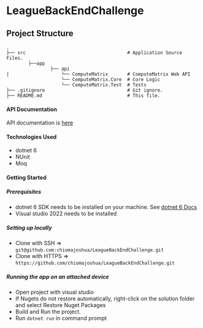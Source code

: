 ﻿# LeagueBackEndChallenge


## Project Structure

    .
    ├── src                                     # Application Source Files.
            ├──app
                    ├── api
    |                   └── ComputeMatrix       # ComputeMatrix Web API
                        └── ComputeMatrix.Core  # Core Logic
                        └── ComputeMatrix.Test  # Tests
    ├── .gitignore                              # Git ignore.
    ├── README.md                               # This file.
    

#### API Documentation
API documentation is [here](https://{deployedLocation}/swagger)

#### Technologies Used
- dotnet 6
- NUnit 
- Moq

#### Getting Started

##### Prerequisites
- dotnet 6 SDK needs to be installed on your machine. See [dotnet 6 Docs](https://dotnet.microsoft.com/en-us/download/dotnet/6.0)
- Visual studio 2022 needs to be installed

##### Setting up locally
- Clone with SSH => `git@github.com:chiomajoshua/LeagueBackEndChallenge.git`
- Clone with HTTPS => `https://github.com/chiomajoshua/LeagueBackEndChallenge.git`


##### Running the app on an attached device
- Open project with visual studio
- If Nugets do not restore automatically, right-click on the solution folder and select Restore Nuget Packages
- Build and Run the project.
- Run `dotnet run` in command prompt

    